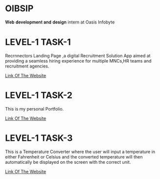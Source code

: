 # OIBSIP
𝐖𝐞𝐛 𝐝𝐞𝐯𝐞𝐥𝐨𝐩𝐦𝐞𝐧𝐭 𝐚𝐧𝐝 𝐝𝐞𝐬𝐢𝐠𝐧 intern at Oasis Infobyte

# LEVEL-1 TASK-1
Recrnnectors Landing Page ,a digital Recruitment Solution App aimed at providing a seamless hiring experience for multiple MNCs,HR teams and recruitment agencies.

[Link Of The Website](https://recrnnectors-landing-page.netlify.app)

# LEVEL-1 TASK-2
This is my personal Portfolio.

[Link Of The Website](tanusriroy-portfolio.netlify.app)

# LEVEL-1 TASK-3
This is a Temperature Converter where the user will input a temperature in either Fahrenheit or Celsius and the converted temperature will then automatically be displayed on the screen with the correct unit.

[Link Of The Website](tempwizard.netlify.app)
